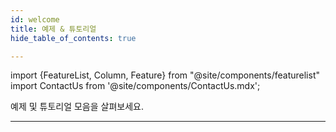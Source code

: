 ```yaml
---
id: welcome
title: 예제 & 튜토리얼
hide_table_of_contents: true

---
```


import {FeatureList, Column, Feature} from "@site/components/featurelist"
import ContactUs from '@site/components/ContactUs.mdx';

예제 및 튜토리얼 모음을 살펴보세요.


<FeatureList>
  <Column title="인기 있는 예제">
    <Feature url="/tutorials/examples/guest-book" title="방명록" subtitle="간단한 방명록 만들기" image="guest-book.png" />
    <Feature url="/tutorials/examples/donation" title="기부" subtitle="토큰 수신 및 전송" image="donation.png" />
    <Feature url="/tutorials/examples/xcc" title="기본 교차 컨트랙트 호출" subtitle="다른 컨트랙트 호출하는 방법 알아보기" image="cross-call.png" />
    <Feature url="/tutorials/examples/coin-flip" title="동전 던지기 게임" subtitle="기본 난수 생성 방법 알아보기" image="random.png" />
    <Feature url="/tutorials/examples/factory" title="팩토리 컨트랙트" subtitle="컨트랙트를 배포하는 컨트랙트 작성" image="factory.png" />
    <Feature url="/tutorials/examples/update-contract-migrate-state" title="업데이트 및 마이그레이션" subtitle="프로그래밍된 방식으로 컨트랙트 업데이트" image="update.png" />
    <Feature url="/tutorials/examples/frontend-multiple-contracts" title="다중 컨트랙트 프론트엔드" subtitle="여러 컨트랙트와 상호 작용" image="multiple.png" />

  </Column>
  
  <Column title="디파이 & 거버넌스">
    <Feature url="/develop/relevant-contracts/ft" title="대체 가능한 토큰" subtitle="FT를 사용하고 만드는 방법에 대해 배워보세요" image="ft.png" />
    <Feature url="/develop/relevant-contracts/nft" title="대체 불가능 토큰" subtitle="NFT 스페이스에 참여하세요" image="nft.png" />
    <Feature url="/develop/relevant-contracts/dao" title="자율 조직" subtitle="자율 조직을 이해해보세요" image="dao.png" />
  </Column>
  <Column title="From Zero to Hero">
    <Feature url="/tutorials/nfts/js/introduction" title="NEAR NFT 마스터 (JS)" subtitle="JS로 NFT에 대한 모든 것을 배워보세요" image="nft-marketplace-js.png" />
    <Feature url="/tutorials/nfts/introduction" title="NEAR NFT 마스터 (RS)" subtitle="Rust로 NFT에 대한 모든 것을 배워보세요" image="nft-marketplace-rs.png" />
    <Feature url="/tutorials/fts/introduction" title="대체 가능한 토큰 101" subtitle="대체 가능한 토큰에 대한 모든 것을 알아보세요" image="ft.png" />
    <Feature url="/tutorials/crosswords/basics/overview" title="십자말풀이 게임" subtitle="처음부터 십자말풀이 게임을 만들어보세요" image="crossword.png" />
  </Column>
</FeatureList>

---

<ContactUs />
